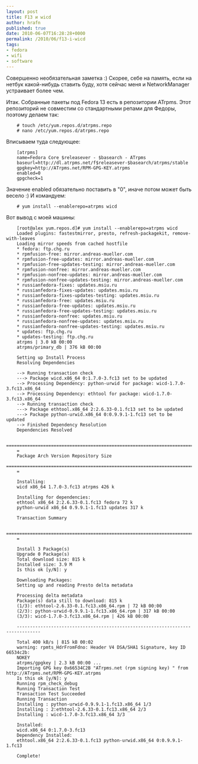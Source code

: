 ```yaml
--- 
layout: post 
title: F13 и wicd 
author: hrafn 
published: true 
date: 2010-06-07T16:28:28+0000 
permalink: /2010/06/f13-i-wicd 
tags:
- fedora
- wifi
- software
--- 
```


Совершенно необязательная заметка :) Скорее, себе на память, если на нетбук
какой-нибудь ставить буду, хотя сейчас меня и NetworkManager устраивает более
чем.

<!--more-->

Итак. Собранные пакеты под Fedora 13 есть в репозитории ATrpms. Этот
репозиторий не совместим со стандартными репами для Федоры, поэтому делаем
так:

		# touch /etc/yum.repos.d/atrpms.repo
		# nano /etc/yum.repos.d/atrpms.repo

Вписываем туда следующее:

		[atrpms]
		name=Fedora Core $releasever - $basearch - ATrpms
		baseurl=http://dl.atrpms.net/f$releasever-$basearch/atrpms/stable
		gpgkey=http://ATrpms.net/RPM-GPG-KEY.atrpms
		enabled=0
		gpgcheck=1

Значение enabled обязательно поставить в "0", иначе потом может быть весело :)
И командуем:

		# yum install --enablerepo=atrpms wicd

Вот вывод с моей машины:

		[root@alex yum.repos.d]# yum install --enablerepo=atrpms wicd
		Loaded plugins: fastestmirror, presto, refresh-packagekit, remove-with-leaves
		Loading mirror speeds from cached hostfile
		* fedora: ftp.chg.ru
		* rpmfusion-free: mirror.andreas-mueller.com  
		* rpmfusion-free-updates: mirror.andreas-mueller.com  
		* rpmfusion-free-updates-testing: mirror.andreas-mueller.com  
		* rpmfusion-nonfree: mirror.andreas-mueller.com  
		* rpmfusion-nonfree-updates: mirror.andreas-mueller.com  
		* rpmfusion-nonfree-updates-testing: mirror.andreas-mueller.com  
		* russianfedora-fixes: updates.msiu.ru  
		* russianfedora-fixes-updates: updates.msiu.ru  
		* russianfedora-fixes-updates-testing: updates.msiu.ru  
		* russianfedora-free: updates.msiu.ru  
		* russianfedora-free-updates: updates.msiu.ru  
		* russianfedora-free-updates-testing: updates.msiu.ru  
		* russianfedora-nonfree: updates.msiu.ru  
		* russianfedora-nonfree-updates: updates.msiu.ru  
		* russianfedora-nonfree-updates-testing: updates.msiu.ru  
		* updates: ftp.chg.ru  
		* updates-testing: ftp.chg.ru  
		atrpms | 3.0 kB 00:00
		atrpms/primary_db | 376 kB 00:00

		Setting up Install Process
		Resolving Dependencies

		--> Running transaction check  
		---> Package wicd.x86_64 0:1.7.0-3.fc13 set to be updated  
		--> Processing Dependency: python-urwid for package: wicd-1.7.0-3.fc13.x86_64  
		--> Processing Dependency: ethtool for package: wicd-1.7.0-3.fc13.x86_64  
		--> Running transaction check  
		---> Package ethtool.x86_64 2:2.6.33-0.1.fc13 set to be updated  
		---> Package python-urwid.x86_64 0:0.9.9.1-1.fc13 set to be updated  
		--> Finished Dependency Resolution  
		Dependencies Resolved

		==============================================================================
		=
		Package Arch Version Repository Size
		==============================================================================
		=

		Installing:
		wicd x86_64 1.7.0-3.fc13 atrpms 426 k

		Installing for dependencies:
		ethtool x86_64 2:2.6.33-0.1.fc13 fedora 72 k
		python-urwid x86_64 0.9.9.1-1.fc13 updates 317 k

		Transaction Summary

		==============================================================================
		=

		Install 3 Package(s)
		Upgrade 0 Package(s)
		Total download size: 815 k
		Installed size: 3.9 M
		Is this ok [y/N]: y

		Downloading Packages:
		Setting up and reading Presto delta metadata

		Processing delta metadata
		Package(s) data still to download: 815 k
		(1/3): ethtool-2.6.33-0.1.fc13.x86_64.rpm | 72 kB 00:00
		(2/3): python-urwid-0.9.9.1-1.fc13.x86_64.rpm | 317 kB 00:00
		(3/3): wicd-1.7.0-3.fc13.x86_64.rpm | 426 kB 00:00

		-------------------------------------------------------------------------------

		Total 400 kB/s | 815 kB 00:02
		warning: rpmts_HdrFromFdno: Header V4 DSA/SHA1 Signature, key ID 66534c2b:
		NOKEY
		atrpms/gpgkey | 2.3 kB 00:00 ...
		Importing GPG key 0x66534C2B "ATrpms.net (rpm signing key) " from http://ATrpms.net/RPM-GPG-KEY.atrpms
		Is this ok [y/N]: y
		Running rpm_check_debug
		Running Transaction Test
		Transaction Test Succeeded
		Running Transaction
		Installing : python-urwid-0.9.9.1-1.fc13.x86_64 1/3
		Installing : 2:ethtool-2.6.33-0.1.fc13.x86_64 2/3
		Installing : wicd-1.7.0-3.fc13.x86_64 3/3

		Installed:
		wicd.x86_64 0:1.7.0-3.fc13
		Dependency Installed:
		ethtool.x86_64 2:2.6.33-0.1.fc13 python-urwid.x86_64 0:0.9.9.1-1.fc13

		Complete!

